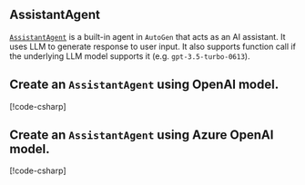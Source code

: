 ## AssistantAgent

[`AssistantAgent`](../api/AutoGen.AssistantAgent.yml) is a built-in agent in `AutoGen` that acts as an AI assistant. It uses LLM to generate response to user input. It also supports function call if the underlying LLM model supports it (e.g. `gpt-3.5-turbo-0613`).

## Create an `AssistantAgent` using OpenAI model.

[!code-csharp[](../../sample/AutoGen.BasicSamples/CodeSnippet/CreateAnAgent.cs?name=code_snippet_1)]

## Create an `AssistantAgent` using Azure OpenAI model.

[!code-csharp[](../../sample/AutoGen.BasicSamples/CodeSnippet/CreateAnAgent.cs?name=code_snippet_2)]
